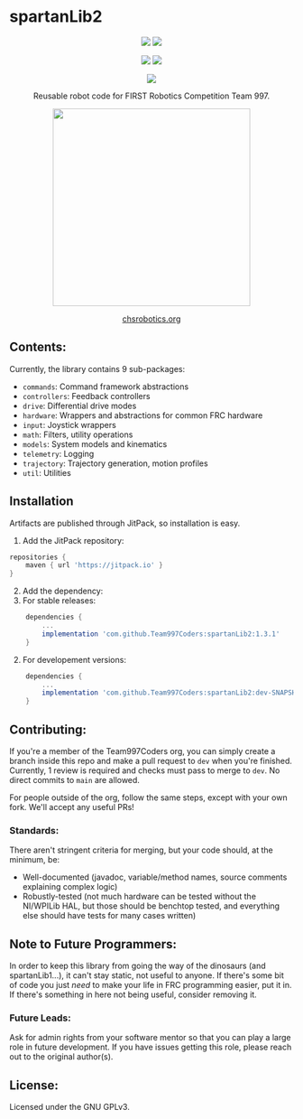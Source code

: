 # spartanLib2

<div align="center">
<a href="https://jitpack.io/#Team997Coders/spartanLib2"><img src="https://jitpack.io/v/Team997Coders/spartanLib2.svg"></a>
<a href="https://javadoc.jitpack.io/com/github/Team997Coders/spartanLib2/latest/javadoc/"><img src ="https://img.shields.io/static/v1.svg?label=Javadocs&message=Release&color=l"></a>

<a href="https://github.com/Team997Coders/spartanLib2/actions/workflows/main.yml"><img src="https://github.com/Team997Coders/spartanLib2/actions/workflows/main.yml/badge.svg?branch=main"></a>
<a href="https://team997coders.github.io/spartanLib2"><img src="https://github.com/Team997Coders/spartanLib2/actions/workflows/docs.yml/badge.svg"></a>

<a href="https://www.gnu.org/licenses/gpl-3.0"><img src="https://img.shields.io/badge/License-GPLv3-blue.svg"></a>

Reusable robot code for FIRST Robotics Competition Team 997.

<img src="https://github.com/Team997Coders/spartanLib2/raw/main/logo.jpeg" width="350" height="350" />

<a href=https://www.chsrobotics.org>chsrobotics.org</a>

</div>

## Contents:
Currently, the library contains 9 sub-packages:

- `commands`: Command framework abstractions
- `controllers`: Feedback controllers
- `drive`: Differential drive modes
- `hardware`: Wrappers and abstractions for common FRC hardware
- `input`: Joystick wrappers
- `math`: Filters, utility operations
- `models`: System models and kinematics
- `telemetry`: Logging
- `trajectory`: Trajectory generation, motion profiles
- `util`: Utilities

## Installation
Artifacts are published through JitPack, so installation is easy.
1) Add the JitPack repository:
```groovy
repositories {
	maven { url 'https://jitpack.io' }
}
```
2) Add the dependency:
1) For stable releases:
```groovy
	dependencies {
		...
		implementation 'com.github.Team997Coders:spartanLib2:1.3.1'
	}
```
2) For developement versions:
```groovy
	dependencies {
		...
		implementation 'com.github.Team997Coders:spartanLib2:dev-SNAPSHOT'
	}
```

## Contributing:
If you're a member of the Team997Coders org, you can simply create a branch inside this repo and make a pull request to `dev` when you're finished. Currently, 1 review is required and checks must pass to merge to `dev`. No direct commits to `main` are allowed.

For people outside of the org, follow the same steps, except with your own fork. We'll accept any useful PRs!

### Standards:
There aren't stringent criteria for merging, but your code should, at the minimum, be:

- Well-documented (javadoc, variable/method names, source comments explaining complex logic)
- Robustly-tested (not much hardware can be tested without the NI/WPILib HAL, but those should be benchtop tested, and everything else should have tests for many cases written)

## Note to Future Programmers:
In order to keep this library from going the way of the dinosaurs (and spartanLib1...), it can't stay static, not useful to anyone. If there's some bit of code you just *need* to make your life in FRC programming easier, put it in. If there's something in here not being useful, consider removing it.

### Future Leads:
Ask for admin rights from your software mentor so that you can play a large role in future development. If you have issues getting this role, please reach out to the original author(s).

## License:
Licensed under the GNU GPLv3.
